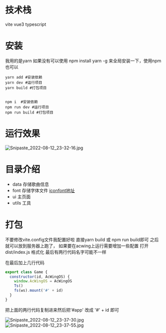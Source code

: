 # 技术栈
vite vue3 typescript

# 安装
我用的是yarn 如果没有可以使用 npm install yarn -g 来全局安装一下，使用npm也可以
```shell
yarn add #安装依赖
yarn dev #运行项目
yarn build #打包项目


npm i  #安装依赖
npm run dev #运行项目
npm run build #打包项目
```
# 运行效果
![Snipaste_2022-08-12_23-32-16.jpg](https://cdn.acwing.com/media/article/image/2022/08/12/67937_f737ae021a-Snipaste_2022-08-12_23-32-16.jpg) 
# 目录介绍

- data 存储歌曲信息
- font 存储字体文件 [iconfont地址](https://www.iconfont.cn/)
- ui 主页面
- utils 工具
# 打包
不要修改vite.config文件我配置好啦 直接yarn build 或 npm run build即可
之后就可以放到服务器上跑了， 如果要在acwing上运行需要增加一些配置 
打开dist/index.js 格式化 最后有两行代码名字可能不一样

在最后加上几行代码
```js
export class Game {
  constructor(id, AcWingOS) {
    window.AcWingOS = AcWingOS
    Ts()
    fs(ws).mount('#' + id)
  }
}
```
把上面的两行代码复制进来然后把'#app' 改成 '#' + id 即可


![Snipaste_2022-08-12_23-37-30.jpg](https://cdn.acwing.com/media/article/image/2022/08/12/67937_ca0006ba1a-Snipaste_2022-08-12_23-37-30.jpg) 
![Snipaste_2022-08-12_23-37-55.jpg](https://cdn.acwing.com/media/article/image/2022/08/12/67937_ce9a20171a-Snipaste_2022-08-12_23-37-55.jpg) 
